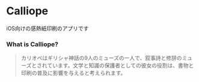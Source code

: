 Calliope
==

iOS向けの感熱紙印刷のアプリです


### What is Calliope?

> カリオペはギリシャ神話の9人のミューズの一人で、叙事詩と修辞のミューズとされています。文学と知識の保護者としての彼女の役割は、書物と印刷の普及に影響を与えると考えられます。
